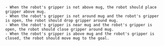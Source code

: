 
    - When the robot's gripper is not above mug, the robot should place gripper above mug.
    - When the robot's gripper is not around mug and the robot's gripper is open, the robot should drop gripper around mug.
    - When the robot's gripper is near mug and the robot's gripper is open, the robot should close gripper around mug.
    - When the robot's gripper is above mug and the robot's gripper is closed, the robot should move mug to the goal.